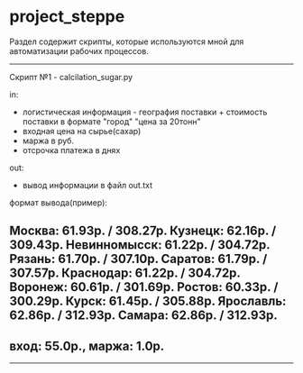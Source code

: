 # project_steppe
Раздел содержит скрипты, которые используются мной для автоматизации рабочих процессов.
********************************
Скрипт №1 - calcilation_sugar.py

in: 
 * логистическая информация - география поставки + стоимость поставки в формате "город" "цена за 20тонн"
 * входная цена на сырье(сахар)
 * маржа в руб.
 * отсрочка платежа в днях
 
 
out:
 * вывод информации в файл out.txt

формат вывода(пример):

Москва: 61.93р. / 308.27р. 
Кузнецк: 62.16р. / 309.43р. 
Невинномысск: 61.22р. / 304.72р. 
Рязань: 61.70р. / 307.10р. 
Саратов: 61.79р. / 307.57р. 
Краснодар: 61.22р. / 304.72р. 
Воронеж: 60.61р. / 301.69р. 
Ростов: 60.33р. / 300.29р. 
Курск: 61.45р. / 305.88р. 
Ярославль: 62.86р. / 312.93р. 
Самара: 62.86р. / 312.93р. 
------------------------ 
вход: 55.0р., маржа: 1.0р. 
------------------------ 
*******************************
